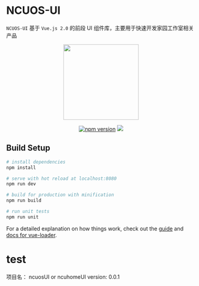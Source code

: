 # NCUOS-UI

`NCUOS-UI` 基于 `Vue.js 2.0` 的前段 UI 组件库，主要用于快速开发家园工作室相关产品

<p align="center">
  <a href="https://coding.net/u/Futurer/p/ncuos-ui/git">
    <img width="200" src="https://github.com/VV-UI/VV-UI/blob/master/examples/assets/img/logo.png">
  </a>
</p>
<p align="center">
<a href="https://www.npmjs.com/package/vvui"><img src="https://img.shields.io/badge/npm-5.6.0-brightgreen.svg" alt="npm version"></a> 
  <img src="https://img.shields.io/badge/build-passing-brightgreen.svg">
</p>

## Build Setup

``` bash
# install dependencies
npm install

# serve with hot reload at localhost:8080
npm run dev

# build for production with minification
npm run build

# run unit tests
npm run unit

```

For a detailed explanation on how things work, check out the [guide](http://vuejs-templates.github.io/webpack/) and [docs for vue-loader](http://vuejs.github.io/vue-loader).

# test

项目名： ncuosUI or ncuhomeUI
version: 0.0.1

